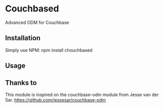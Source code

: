 # Couchbased
Advanced ODM for Couchbase

## Installation
Simply use NPM:
npm install chouchbased

## Usage

## Thanks to
This module is inspired on the couchbase-odm module from Jesse van der Sar.
https://github.com/jessesar/couchbase-odm
